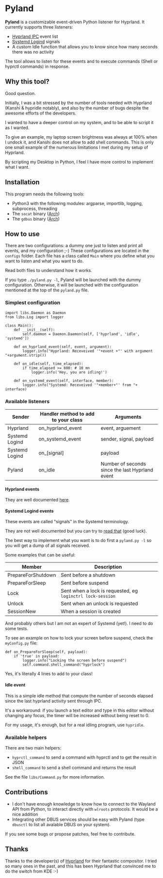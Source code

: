# Pyland

**Pyland** is a customizable event-driven Python listener for Hyprland. It currently supports three listeners:

- [Hyprland IPC](https://wiki.hyprland.org/IPC/) event list
- [Systemd Logind](https://wiki.hyprland.org/IPC/) signals
- A custom Idle function that allows you to know since how many seconds there was no activity

The tool allows to listen for these events and to execute commands (Shell or hyprctl commands) in response.


## Why this tool? 

Good question.

Initially, I was a bit stressed by the number of tools needed with Hyprland (Kanshi & hypridle notably), and also by the number of bugs despite the awesome efforts of the developers. 

I wanted to have a deeper control on my system, and to be able to script it as I wanted. 

To give an example, my laptop screen brightness was always at 100% when I undock it, and Kanshi does not allow to add shell commands. This is only one small example of the numerous limitations I met during my setup of Hyprland.

By scripting my Desktop in Python, I feel I have more control to implement what I want.

## Installation

This program needs the following tools: 
- Python3 with the following modules: argparse, importlib, logging, subprocess, threading
- The `socat` binary ([Arch](https://archlinux.org/packages/extra/x86_64/socat/))
- The `gdbus` binary ([Arch](https://archlinux.org/packages/core/x86_64/glib2/))

## How to use

There are two configurations: a dummy one just to listen and print all events, and my configuration ;-) 
These configurations are located in the `configs` folder. Each file has a class called `Main` where you define what you want to listen and what you want to do. 

Read both files to understand how it works. 

If you type `./pyland.py -l`, Pyland will be launched with the dummy configuration. Otherwise, it will be launched with the configuration mentioned at the top of the `pyland.py` file.

### Simplest configuration 

```
import libs.Daemon as Daemon
from libs.Log import logger

class Main():
    def __init__(self):
        self.daemon = Daemon.Daemon(self, ['hyprland', 'idle', 'systemd'])

    def on_hyprland_event(self, event, argument):
        logger.info("Hyprland: Receveived '"+event +"' with argument "+argument.strip())        
    
    def on_idle(self, time_elapsed):
        if time_elapsed >= 600: # 10 mn
            logger.info('Hey, you are idling!')

    def on_systemd_event(self, interface, member):
        logger.info("Systemd: Receveived '"+member+"' from "+ interface)

```

### Available listeners

| Sender            | Handler method to add to your class | Arguments                               |
|-------------------|-------------------------------------|---------------------------------------- |
| Hyprland          | on_hyprland_event                   | event, arguement                        |
| Systemd Logind    | on_systemd_event                    | sender, signal, payload                       |
| Systemd Logind     | on_[signal]                         | payload                                    |
| Pyland            | on_idle                             | Number of seconds since the last Hyprland event |


#### Hyprland events 

They are well documented [here](https://wiki.hyprland.org/IPC/). 

#### Systemd Logind events

These events are called "signals" in the Systemd terminology. 

They are not well documented but you can try to [read that](https://www.freedesktop.org/software/systemd/man/latest/org.freedesktop.login1.html) (good luck). 

The best way to implement what you want is to do first a `pyland.py -l` so you will get a dump of all signals received.

Some examples that can be useful:

| Member | Description  |
|------- |-------------------------------------------------------------------|
| PrepareForShutdown | Sent before a shutdown |
| PrepareForSleep | Sent before suspend |
| Lock | Sent when a lock is requested, eg `loginctrl lock-session` |
| Unlock | Sent when an unlock is requested | 
| SessionNew | When a session is created |

And probably others but I am not an expert of Systemd (yet!). I need to do some tests.

To see an example on how to lock your screen before suspend, check the `myConfig.py` file:

```
def on_PrepareForSleep(self, payload):
    if 'true' in payload:
        logger.info("Locking the screen before suspend")
        self.command.shell_command("hyprlock")
```
Yes, it's literally 4 lines to add to your class!

#### Idle event

This is a simple idle method that compute the number of seconds elapsed since the last hyprland activity sent through IPC. 

It's a workaround: if you launch a text editor and type in this editor without changing any focus, the timer will be increased without being reset to 0.

For my usage, it's enough, but for a real idling program, use `hypridle`.

### Available helpers

There are two main helpers:

- `hyprctl_command` to send a command with hyprctl and to get the result in JSON
- `shell_command` to send a shell command and returns the result

See the file `libs/Command.py` for more information.


## Contributions

- I don't have enough knowledge to know how to connect to the Wayland API from Python, to interact directly with `wlroots` protocols. It would be a nice addition
- Integrating other DBUS services should be easy with Pyland (type `dbusctl` to list all avalable DBUS on your system).

If you see some bugs or propose patches, feel free to contribute.


## Thanks

Thanks to the developer(s) of [Hyprland](https://hyprland.org) for their fantastic compositor. I tried so many ones in the past, and this has been Hyprland that convinced me to do the switch from KDE :-)




